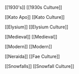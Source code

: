 

[[1930's]]
 [[1930s Culture]]

[[Kato Apo]]
 [[Kato Culture]]

[[Elysium]]
 [[Elysium Culture]]

[[Medieval]]
 [[Medieval]]

[[Modern]]
 [[Modern]]

[[Neraida]]
 [[Fae Culture]]

[[Snowfalls]]
 [[Snowfall Culture]]


